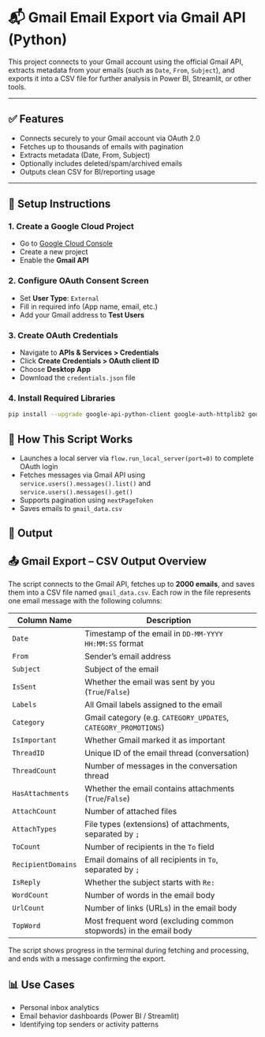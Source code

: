 # 📬 Gmail Email Export via Gmail API (Python)

This project connects to your Gmail account using the official Gmail API, extracts metadata from your emails (such as `Date`, `From`, `Subject`), and exports it into a CSV file for further analysis in Power BI, Streamlit, or other tools.

---

## ✅ Features

- Connects securely to your Gmail account via OAuth 2.0
- Fetches up to thousands of emails with pagination
- Extracts metadata (Date, From, Subject)
- Optionally includes deleted/spam/archived emails
- Outputs clean CSV for BI/reporting usage

---

## 🚀 Setup Instructions

### 1. Create a Google Cloud Project
- Go to [Google Cloud Console](https://console.cloud.google.com/)
- Create a new project
- Enable the **Gmail API**

### 2. Configure OAuth Consent Screen
- Set **User Type**: `External`
- Fill in required info (App name, email, etc.)
- Add your Gmail address to **Test Users**

### 3. Create OAuth Credentials
- Navigate to **APIs & Services > Credentials**
- Click **Create Credentials > OAuth client ID**
- Choose **Desktop App**
- Download the `credentials.json` file

### 4. Install Required Libraries
```bash
pip install --upgrade google-api-python-client google-auth-httplib2 google-auth-oauthlib

```
## 🧠 How This Script Works

- Launches a local server via `flow.run_local_server(port=0)` to complete OAuth login  
- Fetches messages via Gmail API using `service.users().messages().list()` and `service.users().messages().get()`  
- Supports pagination using `nextPageToken`  
- Saves emails to `gmail_data.csv`  

## 📁 Output

## 📤 Gmail Export – CSV Output Overview

The script connects to the Gmail API, fetches up to **2000 emails**, and saves them into a CSV file named `gmail_data.csv`. Each row in the file represents one email message with the following columns:

| Column Name         | Description                                                                 |
|---------------------|-----------------------------------------------------------------------------|
| `Date`              | Timestamp of the email in `DD-MM-YYYY HH:MM:SS` format                      |
| `From`              | Sender’s email address                                                      |
| `Subject`           | Subject of the email                                                        |
| `IsSent`            | Whether the email was sent by you (`True`/`False`)                          |
| `Labels`            | All Gmail labels assigned to the email                                      |
| `Category`          | Gmail category (e.g. `CATEGORY_UPDATES`, `CATEGORY_PROMOTIONS`)             |
| `IsImportant`       | Whether Gmail marked it as important                                        |
| `ThreadID`          | Unique ID of the email thread (conversation)                                |
| `ThreadCount`       | Number of messages in the conversation thread                               |
| `HasAttachments`    | Whether the email contains attachments (`True`/`False`)                     |
| `AttachCount`       | Number of attached files                                                    |
| `AttachTypes`       | File types (extensions) of attachments, separated by `;`                    |
| `ToCount`           | Number of recipients in the `To` field                                      |
| `RecipientDomains`  | Email domains of all recipients in `To`, separated by `;`                   |
| `IsReply`           | Whether the subject starts with `Re:`                                       |
| `WordCount`         | Number of words in the email body                                           |
| `UrlCount`          | Number of links (URLs) in the email body                                    |
| `TopWord`           | Most frequent word (excluding common stopwords) in the email body           |

The script shows progress in the terminal during fetching and processing, and ends with a message confirming the export.


## 📊 Use Cases

- Personal inbox analytics  
- Email behavior dashboards (Power BI / Streamlit)  
- Identifying top senders or activity patterns  
